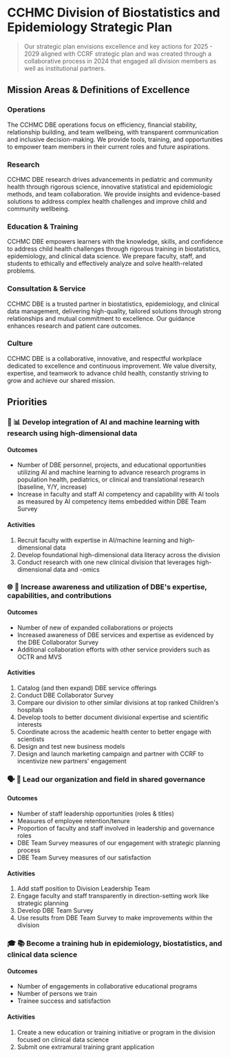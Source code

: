 # CCHMC Division of Biostatistics and Epidemiology Strategic Plan

> Our strategic plan envisions excellence and key actions for 2025 - 2029 aligned with CCRF strategic plan and was created through a collaborative process in 2024 that engaged all division members as well as institutional partners.

## Mission Areas & Definitions of Excellence

### Operations
The CCHMC DBE operations focus on efficiency, financial stability, relationship building, and team wellbeing, with transparent communication and inclusive decision-making. We provide tools, training, and opportunities to empower team members in their current roles and future aspirations.

### Research
CCHMC DBE research drives advancements in pediatric and community health through rigorous science, innovative statistical and epidemiologic methods, and team collaboration. We provide insights and evidence-based solutions to address complex health challenges and improve child and community wellbeing.

### Education & Training
CCHMC DBE empowers learners with the knowledge, skills, and confidence to address child health challenges through rigorous training in biostatistics, epidemiology, and clinical data science. We prepare faculty, staff, and students to ethically and effectively analyze and solve health-related problems. 

### Consultation & Service
CCHMC DBE is a trusted partner in biostatistics, epidemiology, and clinical data management, delivering high-quality, tailored solutions through strong relationships and mutual commitment to excellence. Our guidance enhances research and patient care outcomes.

### Culture
CCHMC DBE is a collaborative, innovative, and respectful workplace dedicated to excellence and continuous improvement. We value diversity, expertise, and teamwork to advance child health, constantly striving to grow and achieve our shared mission. 

## Priorities

### 🤖 📊 Develop integration of AI and machine learning with research using high-dimensional data

#### Outcomes

- Number of DBE personnel, projects, and educational opportunities utilizing AI and machine learning to advance research programs in population health, pediatrics, or clinical and translational research (baseline, Y/Y, increase) 
- Increase in faculty and staff AI competency and capability with AI tools as measured by AI competency items embedded within DBE Team Survey

#### Activities

1. Recruit faculty with expertise in AI/machine learning and high-dimensional data
1. Develop foundational high-dimensional data literacy across the division
1. Conduct research with one new clinical division that leverages high-dimensional data and -omics

### 🌐 🤝 Increase awareness and utilization of DBE's expertise, capabilities, and contributions

#### Outcomes

- Number of new of expanded collaborations or projects
- Increased awareness of DBE services and expertise as evidenced by the DBE Collaborator Survey
- Additional collaboration efforts with other service providers such as OCTR and MVS

#### Activities

1. Catalog (and then expand) DBE service offerings
1. Conduct DBE Collaborator Survey
1. Compare our division to other similar divisions at top ranked Children's hospitals
1. Develop tools to better document divisional expertise and scientific interests
1. Coordinate across the academic health center to better engage with scientists
1. Design and test new business models
1. Design and launch marketing campaign and partner with CCRF to incentivize new partners' engagement

### 🗣️ 👥 Lead our organization and field in shared governance

#### Outcomes

- Number of staff leadership opportunities (roles & titles)
- Measures of employee retention/tenure
- Proportion of faculty and staff involved in leadership and governance roles
- DBE Team Survey measures of our engagement with strategic planning process
- DBE Team Survey measures of our satisfaction

#### Activities

1. Add staff position to Division Leadership Team
1. Engage faculty and staff transparently in direction-setting work like strategic planning
1. Develop DBE Team Survey
1. Use results from DBE Team Survey to make improvements within the division

### 🎓 📚 Become a training hub in epidemiology, biostatistics, and clinical data science

#### Outcomes

- Number of engagements in collaborative educational programs
- Number of persons we train
- Trainee success and satisfaction

#### Activities

1. Create a new education or training initiative or program in the division focused on clinical data science
1. Submit one extramural training grant application


